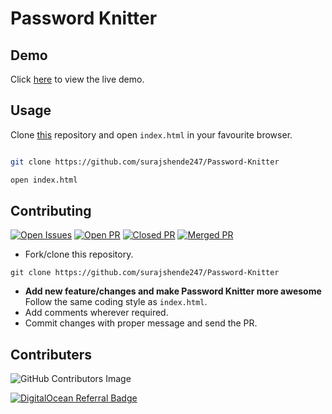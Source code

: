 # Password Knitter

## Demo

Click [here](https://password-knitter-topmk.ondigitalocean.app/) to view the live demo.


## Usage

Clone [this](https://github.com/surajshende247/Password-Knitter) repository and open `index.html` in your favourite browser.

```bash

git clone https://github.com/surajshende247/Password-Knitter

open index.html

```



## Contributing

[![Open Issues](https://badgen.net/github/open-issues/surajshende247/Password-Knitter?color=red)](https://github.com/surajshende247/Password-Knitter/issues) [![Open PR](https://badgen.net/github/open-prs/surajshende247/Password-Knitter?color=yellow)](https://github.com/surajshende247/Password-Knitter) [![Closed PR](https://badgen.net/github/closed-prs/surajshende247/Password-Knitter?color=black)](https://github.com/surajshende247/Password-Knitter) [![Merged PR](https://badgen.net/github/merged-prs/surajshende247/Password-Knitter?color=green)](https://github.com/surajshende247/Password-Knitter) 

- Fork/clone this repository.

```
git clone https://github.com/surajshende247/Password-Knitter
```

- **Add new feature/changes and make Password Knitter more awesome** Follow the same coding style as `index.html`.
- Add comments wherever required.
- Commit changes with proper message and send the PR.

## Contributers

![GitHub Contributors Image](https://contrib.rocks/image?repo=surajshende247/Password-Knitter)

<a href="https://www.digitalocean.com/?refcode=6755943e2b89&utm_campaign=Referral_Invite&utm_medium=Referral_Program&utm_source=badge"><img src="https://web-platforms.sfo2.digitaloceanspaces.com/WWW/Badge%202.svg" alt="DigitalOcean Referral Badge" /></a>
